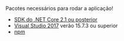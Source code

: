  Pacotes necessários para rodar a aplicação!
 * [SDK do .NET Core 2.1 ou posterior](https://www.microsoft.com/net/download/archives)
 * [Visual Studio 2017](https://visualstudio.microsoft.com/downloads/) verão 15.7.3 ou superior
 * [npm](https://www.npmjs.com/get-npm)